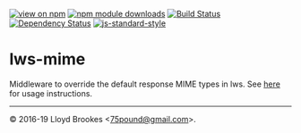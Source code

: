 [![view on npm](https://img.shields.io/npm/v/lws-mime.svg)](https://www.npmjs.org/package/lws-mime)
[![npm module downloads](https://img.shields.io/npm/dt/lws-mime.svg)](https://www.npmjs.org/package/lws-mime)
[![Build Status](https://travis-ci.org/lwsjs/mime.svg?branch=master)](https://travis-ci.org/lwsjs/mime)
[![Dependency Status](https://badgen.net/david/dep/lwsjs/mime)](https://david-dm.org/lwsjs/mime)
[![js-standard-style](https://img.shields.io/badge/code%20style-standard-brightgreen.svg)](https://github.com/feross/standard)

# lws-mime

Middleware to override the default response MIME types in lws. See [here](https://github.com/lwsjs/local-web-server/wiki/How-to-customise-response-MIME-types) for usage instructions.

* * *

&copy; 2016-19 Lloyd Brookes \<75pound@gmail.com\>.
